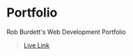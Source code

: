 # Portfolio

Rob Burdett's Web Development Portfolio

> [Live Link](https://rdburdett.github.io/Portfolio/)
